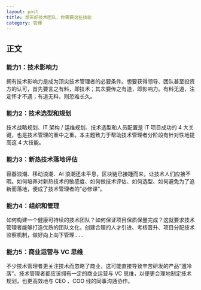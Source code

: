 ```yaml
---
layout: post
title: 想带好技术团队，你需要这些技能
category: 管理
---
```


## 正文

### 能力1：技术影响力
拥有技术影响力是成为顶尖技术管理者的必要条件。想要获得领导、团队甚至投资方的认可，首先要言之有料，即技术；其次要传之有道，即影响力。有料无道，注定怀才不遇；有道无料，则恐难长久。

### 能力2：技术选型和规划
技术战略规划、IT 架构 / 运维规划、技术选型和人员配置是 IT 项目成功的 4 大关键，也是技术管理的重中之重。本主题致力于帮助技术管理者分阶段有针对性地提高这 4 大技能。

### 能力3：新热技术落地评估
容器浪潮、移动浪潮、AI 浪潮还未平息，区块链已接踵而来，让技术人们应接不暇。如何培养对新热技术的敏感度、如何做技术评估、如何选型、如何避免为了追新而落地，便成了技术管理者的“必修课”。

### 能力4：组织和管理
如何构建一个健康可持续的技术团队？如何保证项目保质保量完成？这就要求技术管理者能够打造优质的团队文化，创建合理的人才引进、考核晋升、项目分配技术监察机制，做好向上向下管理……

### 能力5：商业运营与 VC 思维
不少技术管理者更关注技术而忽略了商业，这可能直接导致辛苦研发的产品“遭冷落”。技术管理者都应该拥有一定的商业运营与 VC 思维，以便更合理地制定技术规划，也更高效地与 CEO 、COO 线的同事沟通协作。


